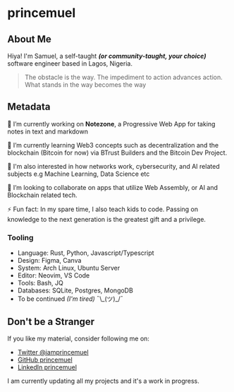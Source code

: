 # princemuel

## About Me

Hiya! I'm Samuel, a self-taught _**(or community-taught, your choice)**_ software engineer based in Lagos, Nigeria.

> The obstacle is the way.
> The impediment to action advances action. What stands in the way becomes the way

<!--
Here are some ideas to get you started:

- 🔭 I’m currently working on ...
- 🌱 I’m currently learning ...
- 👯 I’m looking to collaborate on ...
- 🤔 I’m looking for help with ...
- 💬 Ask me about ...
- 📫 How to reach me: ...
- 😄 Pronouns: ...
- ⚡ Fun fact: ...
-->

## Metadata

🔭 I’m currently working on **Notezone**, a Progressive Web App for taking notes in text and markdown

🌱 I’m currently learning Web3 concepts such as decentralization and the blockchain (Bitcoin for now) via BTrust Builders and the Bitcoin Dev Project. 

🌱 I'm also interested in how networks work, cybersecurity, and AI related subjects e.g Machine Learning, Data Science etc

👯 I’m looking to collaborate on apps that utilize Web Assembly, or AI and Blockchain related tech.

⚡ Fun fact: In my spare time, I also teach kids to code.
Passing on knowledge to the next generation is the greatest gift and a privilege.

### Tooling

- Language: Rust, Python, Javascript/Typescript
- Design: Figma, Canva
- System: Arch Linux, Ubuntu Server
- Editor: Neovim, VS Code
- Tools: Bash, JQ
- Databases: SQLite, Postgres, MongoDB
- To be continued _(I'm tired)_  ¯\\\_(ツ)_/¯

## Don't be a Stranger

If you like my material, consider following me on:

- [Twitter @iamprincemuel](https://twitter.com/iamprincemuel)
- [GitHub princemuel](https://github.com/princemuel)
- [LinkedIn princemuel](https://linkedin.com/in/princemuel)

I am currently updating all my projects and it's a work in progress.

<!-- ## Blog Posts -->

<!-- BLOG-POST-LIST:START -->

<!-- BLOG-POST-LIST:END -->
